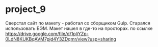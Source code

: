 # project_9
Сверстал сайт по макету - работал со сборщиком Gulp. Старался использовать БЭМ.
Макет нашел в где-то на просторах. по ссылке https://drive.google.com/file/d/1pliYZp-0LdN8KUKBqAVM7pjd4Y3ZDqmr/view?usp=sharing
